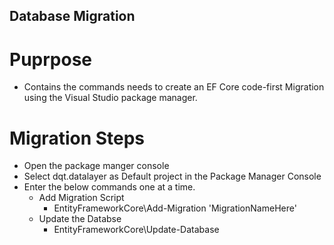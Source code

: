 ﻿## Database Migration

# Puprpose
 - Contains the commands needs to create an EF Core code-first Migration using the Visual Studio package manager.

# Migration Steps 
 - Open the package manger console
 - Select dqt.datalayer as Default project in the Package Manager Console
 - Enter the below commands one at a time.
    - Add Migration Script
		- EntityFrameworkCore\Add-Migration 'MigrationNameHere'
	- Update the Databse
		- EntityFrameworkCore\Update-Database